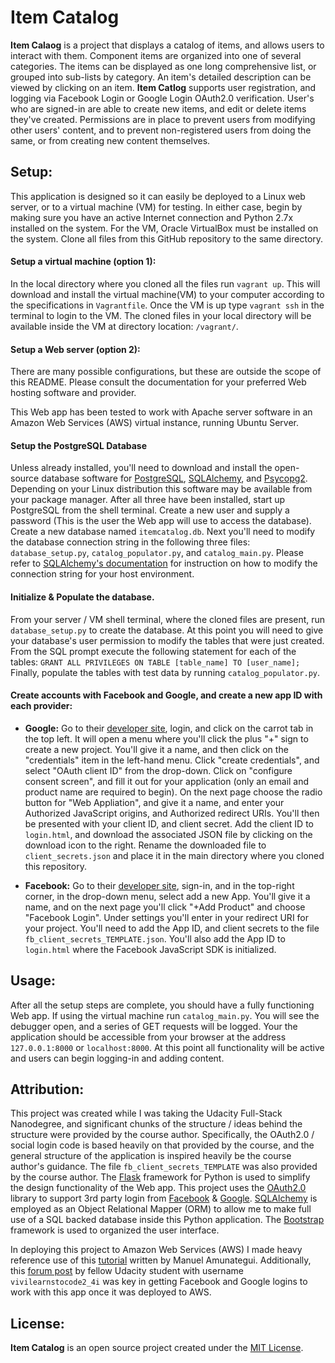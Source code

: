 # Item Catalog

**Item Calaog** is a project that displays a catalog of items, and
allows users to interact with them. Component items are organized into one
of several categories. The items can be displayed as one long comprehensive
list, or grouped into sub-lists by category. An item's detailed description
can be viewed by clicking on an item. **Item Catlog** supports user
registration, and logging via Facebook Login or Google Login OAuth2.0
verification. User's who are signed-in are able to create new items, and
edit or delete items they've created. Permissions are in place to prevent
users from modifying other users' content, and to prevent non-registered
users from doing the same, or from creating new content themselves.

## Setup:
This application is designed so it can easily be deployed to a Linux web
server, or to a virtual machine (VM) for testing. In either case, begin by
making sure you have an active Internet connection and Python 2.7x installed
on the system. For the VM, Oracle VirtualBox must be installed on the
system. Clone all files from this GitHub repository to the same directory.

#### Setup a virtual machine (option 1):
In the local directory where you cloned all the files run ```vagrant up```.
This will download and install the virtual machine(VM) to your computer
according to the specifications in ```Vagrantfile```.  Once the VM is up
type ```vagrant ssh``` in the terminal to login to the VM. The cloned files
in your local directory will be available inside the VM at directory
location: ```/vagrant/```.

#### Setup a Web server (option 2):
There are many possible configurations, but these are outside the scope of
this README. Please consult the documentation for your preferred Web hosting
software and provider.

This Web app has been tested to work with Apache server software in an
Amazon Web Services (AWS) virtual instance, running Ubuntu Server.

#### Setup the PostgreSQL Database
Unless already installed, you'll need to download and install the
open-source database software for [PostgreSQL](https://www.postgresql.org/),
[SQLAlchemy](https://www.sqlalchemy.org/), and
[Psycopg2](http://initd.org/psycopg/).  Depending on your Linux distribution
this software may be available from your package manager. After all three
have been installed, start up PostgreSQL from the shell terminal. Create a
new user and supply a password (This is the user the Web app will use to
access the database). Create a new database named ```itemcatalog.db```. Next
you'll need to modify the database connection string in the following three
files: ```database_setup.py```, ```catalog_populator.py```,
and ```catalog_main.py```. Please refer to
[SQLAlchemy's documentation](https://docs.sqlalchemy.org/en/rel_1_1/dialects/postgresql.html#module-sqlalchemy.dialects.postgresql.psycopg2) for instruction on how to modify the
connection string for your host environment.

####  Initialize & Populate the database.
From your server / VM shell terminal, where the cloned files are present,
run ```database_setup.py``` to create the database. At this point you will
need to give your database's user permission to modify the tables that were
just created. From the SQL prompt execute the following statement for each of
the tables: ```GRANT ALL PRIVILEGES ON TABLE [table_name] TO [user_name];```
Finally, populate the tables with test data by
running ```catalog_populator.py```.


#### Create accounts with Facebook and Google, and create a new app ID with each provider:

* **Google:** Go to their
[developer site](https://console.developers.google.com), login, and click on
the carrot tab in the top left. It will open a menu where you'll click the
plus "+" sign to create a new project. You'll give it a name, and then click
on the "credentials"  item in the left-hand menu. Click "create credentials",
and select "OAuth client ID" from the drop-down. Click on "configure consent
screen", and fill it out for your application (only an email and product
name are required to begin). On the next page choose the radio button for
"Web Appliation", and give it a name, and enter your Authorized JavaScript
origins, and Authorized redirect URIs. You'll then be presented with your
client ID, and client secret. Add the client ID to ```login.html```, and
download the associated JSON file by clicking on the download icon to the
right. Rename the downloaded file to ```client_secrets.json``` and place it in
the main directory where you cloned this repository.

* **Facebook:** Go to their
[developer site](https://developers.facebook.com/), sign-in, and in the
top-right corner, in the drop-down menu, select add a new App. You'll give it
a name, and on the next page you'll click "+Add Product" and choose "Facebook
Login". Under settings you'll enter in your redirect URI for your project.
You'll need to add the App ID, and client secrets to the
file ```fb_client_secrets_TEMPLATE.json```. You'll also add the App ID
to ```login.html``` where the Facebook JavaScript SDK is initialized.

## Usage:
After all the setup steps are complete, you should have a fully functioning
Web app. If using the virtual machine run ```catalog_main.py```. You will
see the debugger open, and a series of GET requests will be logged. Your
the application should be accessible from your browser at the
address ```127.0.0.1:8000``` or ```localhost:8000```. At this point all
functionality will be active and users can begin logging-in and
adding content.

## Attribution:
This project was created while I was taking the Udacity Full-Stack Nanodegree,
and significant chunks of the structure / ideas behind the structure were
provided by the course author. Specifically, the OAuth2.0 / social login code
is based heavily on that provided by the course, and the general structure of
the application is inspired heavily be the course author's guidance. The
file ```fb_client_secrets_TEMPLATE``` was also provided by the course author.
The [Flask](http://flask.pocoo.org/) framework for Python is used to simplify
the design functionality of the Web app. This project uses the
[OAuth2.0](https://oauth.net/2/) library to support 3rd party login from
[Facebook](https://www.facebook.com) & [Google](https://www.google.com).
[SQLAlchemy](http://www.sqlalchemy.org/) is employed as an Object Relational
Mapper (ORM) to allow me to make full use of a SQL backed database inside this
Python application. The [Bootstrap](https://getbootstrap.com) framework is
used to organized the user interface.

In deploying this project to Amazon Web Services (AWS) I made heavy reference
use of this [tutorial](https://amunategui.github.io/idea-to-pitch/) written
by Manuel Amunategui. Additionally, this
[forum post](https://discussions.udacity.com/t/solved-configuring-linux-google-oauth-invalid-request/376259)
by fellow Udacity student with username ```vivilearnstocode2_4i``` was
key in getting Facebook and Google logins to work with this app once it
was deployed to AWS.

## License:
**Item Catalog** is an open source project created under the
[MIT License](https://github.com/GreenGiraffe1/Item-Catalog/blob/master/LICENSE).
